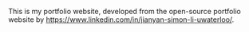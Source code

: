This is my portfolio website, developed from the open-source portfolio website by https://www.linkedin.com/in/jianyan-simon-li-uwaterloo/.
